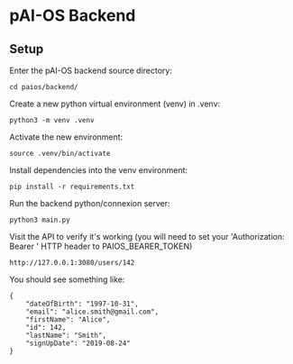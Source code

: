 # pAI-OS Backend

## Setup

Enter the pAI-OS backend source directory:

    cd paios/backend/

Create a new python virtual environment (venv) in .venv:

    python3 -m venv .venv

Activate the new environment:

    source .venv/bin/activate

Install dependencies into the venv environment:

    pip install -r requirements.txt

Run the backend python/connexion server:

    python3 main.py

Visit the API to verify it's working (you will need to set your 'Authorization: Bearer <token>' HTTP header to PAIOS_BEARER_TOKEN)

    http://127.0.0.1:3080/users/142

You should see something like:

    {
        "dateOfBirth": "1997-10-31",
        "email": "alice.smith@gmail.com",
        "firstName": "Alice",
        "id": 142,
        "lastName": "Smith",
        "signUpDate": "2019-08-24"
    }
